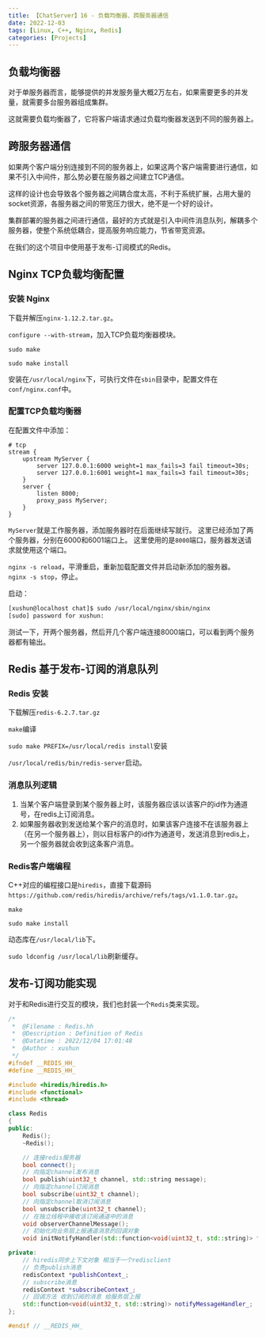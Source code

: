 ```yaml
---
title: 【ChatServer】16 - 负载均衡器、跨服务器通信
date: 2022-12-03
tags: [Linux, C++, Nginx, Redis]
categories: [Projects]
---
```


## 负载均衡器

对于单服务器而言，能够提供的并发服务量大概2万左右，如果需要更多的并发量，就需要多台服务器组成集群。

这就需要负载均衡器了，它将客户端请求通过负载均衡器发送到不同的服务器上。

## 跨服务器通信

如果两个客户端分别连接到不同的服务器上，如果这两个客户端需要进行通信，如果不引入中间件，那么势必要在服务器之间建立TCP通信。

这样的设计也会导致各个服务器之间耦合度太高，不利于系统扩展，占用大量的socket资源，各服务器之间的带宽压力很大，绝不是一个好的设计。

集群部署的服务器之间进行通信，最好的方式就是引入中间件消息队列，解耦多个服务器，使整个系统低耦合，提高服务响应能力，节省带宽资源。

在我们的这个项目中使用基于发布-订阅模式的Redis。


## Nginx TCP负载均衡配置

### 安装 Nginx

下载并解压`nginx-1.12.2.tar.gz`。

`configure --with-stream`，加入TCP负载均衡器模块。

`sudo make`

`sudo make install`

安装在`/usr/local/nginx`下，可执行文件在`sbin`目录中，配置文件在`conf/nginx.conf`中。

### 配置TCP负载均衡器

在配置文件中添加：  
```
# tcp
stream {
    upstream MyServer {
        server 127.0.0.1:6000 weight=1 max_fails=3 fail timeout=30s;
        server 127.0.0.1:6001 weight=1 max_fails=3 fail timeout=30s;
    }
    server {
        listen 8000;
        proxy_pass MyServer;
    }
}
```

`MyServer`就是工作服务器，添加服务器时在后面继续写就行。 这里已经添加了两个服务器，分别在6000和6001端口上。 
这里使用的是`8000`端口，服务器发送请求就使用这个端口。

`nginx -s reload`，平滑重启，重新加载配置文件并启动新添加的服务器。  
`nginx -s stop`，停止。

启动：  
```bash
[xushun@localhost chat]$ sudo /usr/local/nginx/sbin/nginx
[sudo] password for xushun: 
```

测试一下，开两个服务器，然后开几个客户端连接8000端口，可以看到两个服务器都有输出。



## Redis 基于发布-订阅的消息队列

### Redis 安装

下载解压`redis-6.2.7.tar.gz`

`make`编译

`sudo make PREFIX=/usr/local/redis install`安装

`/usr/local/redis/bin/redis-server`启动。


### 消息队列逻辑

1. 当某个客户端登录到某个服务器上时，该服务器应该以该客户的id作为通道号，在redis上订阅消息。
2. 如果服务器收到发送给某个客户的消息时，如果该客户连接不在该服务器上（在另一个服务器上），则以目标客户的id作为通道号，发送消息到redis上，另一个服务器就会收到这条客户消息。


### Redis客户端编程

C++对应的编程接口是`hiredis`，直接下载源码`https://github.com/redis/hiredis/archive/refs/tags/v1.1.0.tar.gz`。

`make`

`sudo make install`

动态库在`/usr/local/lib`下。

`sudo ldconfig /usr/local/lib`刷新缓存。


## 发布-订阅功能实现

对于和Redis进行交互的模块，我们也封装一个`Redis`类来实现。

```cpp
/*
 *  @Filename : Redis.hh
 *  @Description : Definition of Redis
 *  @Datatime : 2022/12/04 17:01:48
 *  @Author : xushun
 */
#ifndef __REDIS_HH_
#define __REDIS_HH_

#include <hiredis/hiredis.h>
#include <functional>
#include <thread>

class Redis
{
public:
    Redis();
    ~Redis();

    // 连接redis服务器
    bool connect();
    // 向指定channel发布消息
    bool publish(uint32_t channel, std::string message);
    // 向指定channel订阅消息
    bool subscribe(uint32_t channel);
    // 向指定channel取消订阅消息
    bool unsubscribe(uint32_t channel);
    // 在独立线程中接收该订阅通道中的消息
    void observerChannelMessage();
    // 初始化向业务层上报通道消息的回调对象
    void initNotifyHandler(std::function<void(uint32_t, std::string)> fn);

private:
    // hiredis同步上下文对象 相当于一个redisclient
    // 负责publish消息
    redisContext *publishContext_;
    // subscribe消息
    redisContext *subscribeContext_;
    // 回调方法 收到订阅的消息 给服务层上报
    std::function<void(uint32_t, std::string)> notifyMessageHandler_;
};

#endif // __REDIS_HH_
```